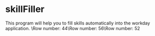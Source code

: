 # skillFiller
This program will help you to fill skills automatically into the workday application.
\Row number: 44\Row number: 56\Row number: 52